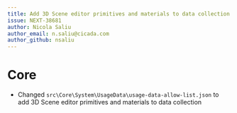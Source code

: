 ```yaml
---
title: Add 3D Scene editor primitives and materials to data collection
issue: NEXT-38681
author: Nicola Saliu
author_email: n.saliu@cicada.com
author_github: nsaliu
---
```

# Core
* Changed `src\Core\System\UsageData\usage-data-allow-list.json` to add 3D Scene editor primitives and materials to data collection

